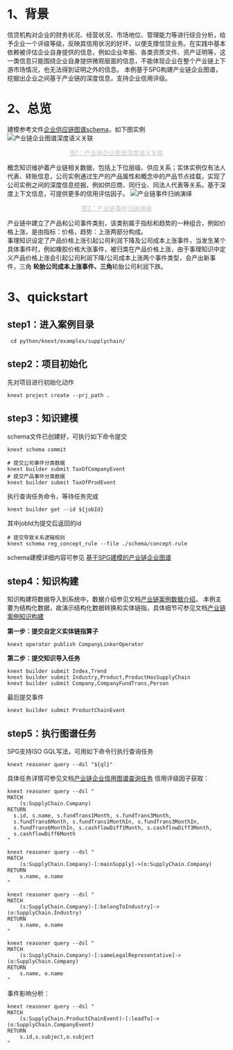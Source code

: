 # 1、背景

信贷机构对企业的财务状况、经营状况、市场地位、管理能力等进行综合分析，给予企业一个评级等级，反映其信用状况的好坏，以便支撑信贷业务。在实践中基本依赖被评估企业自身提供的信息，例如企业年报、各类资质文件、资产证明等，这一类信息只能围绕企业自身提供微观层面的信息，不能体现企业在整个产业链上下游市场情况，也无法得到证明之外的信息。
本例基于SPG构建产业链企业图谱，挖掘出企业之间基于产业链的深度信息，支持企业信用评级。

# 2、总览

建模参考文件[企业供应链图谱schema](https://github.com/OpenSPG/openspg/blob/master/python/knext/examples/supplychain/schema/supplychain.schema)，如下图实例  
![产业链企业图谱深度语义关联](https://mdn.alipayobjects.com/huamei_xgb3qj/afts/img/A*d4uJRq3hOCMAAAAAAAAAAAAADtmcAQ/original)
<center style="font-size:14px;color:#C0C0C0;text-decoration:underline">图1：产业链企业图谱深度语义关联 </center>

概念知识维护着产业链相关数据，包括上下位层级、供应关系；实体实例仅有法人代表、转账信息，公司实例通过生产的产品属性和概念中的产品节点挂载，实现了公司实例之间的深度信息挖掘，例如供应商、同行业、同法人代表等关系。基于深度上下文信息，可提供更多的信用评估因子。
![产业链事件归纳演绎  ](https://mdn.alipayobjects.com/huamei_xgb3qj/afts/img/A*mJWRQJek1BsAAAAAAAAAAAAADtmcAQ/original)
<center style="font-size:14px;color:#c0c0c0;text-decoration:underline">图2：产业链事件归纳演绎  </center>

产业链中建立了产品和公司事件类别，该类别属于指标和趋势的一种组合，例如价格上涨，是由指标：价格，趋势：上涨两部分构成。  
事理知识设定了产品价格上涨引起公司利润下降及公司成本上涨事件，当发生某个具体事件时，例如橡胶价格大涨事件，被归类在产品价格上涨，由于事理知识中定义产品价格上涨会引起公司利润下降/公司成本上涨两个事件类型，会产出新事件，三角
**轮胎公司成本上涨事件、三角**轮胎公司利润下跌。

# 3、quickstart

## step1：进入案例目录

```shell
 cd python/knext/examples/supplychain/
```

## step2：项目初始化

先对项目进行初始化动作

```cypher
knext project create --prj_path .
```

## step3：知识建模

schema文件已创建好，可执行如下命令提交

```shell
knext schema commit
```

```shell
# 提交公司事件分类数据
knext builder submit TaxOfCompanyEvent
# 提交产品事件分类数据
knext builder submit TaxOfProdEvent
```

执行查询任务命令，等待任务完成

```shell
knext builder get --id ${jobId}
```

其中jobId为提交后返回的id

```shell
# 提交导致关系逻辑规则
knext schema reg_concept_rule --file ./schema/concept.rule
```

schema建模详细内容可参见 [基于SPG建模的产业链企业图谱](example/enterprise-supply-chain/detail/enterprise_supply_chain_model)

## step4：知识构建

知识构建将数据导入到系统中，数据介绍参见文档[产业链案例数据介绍](example/enterprise-supply-chain/detail/enterprise_supply_chain_data)。
本例主要为结构化数据，故演示结构化数据转换和实体链指，具体细节可参见文档[产业链案例知识构建](example/enterprise-supply-chain/detail/enterprise_supply_chain_builder)

**第一步：提交自定义实体链指算子**

```shell
knext operator publish CompanyLinkerOperator
```

**第二步：提交知识导入任务**

```shell
knext builder submit Index,Trend
knext builder submit Industry,Product,ProductHasSupplyChain
knext builder submit Company,CompanyFundTrans,Person
```

最后提交事件

```shell
knext builder submit ProductChainEvent
```

## step5：执行图谱任务

SPG支持ISO GQL写法，可用如下命令行执行查询任务

```cypher
knext reasoner query --dsl "${ql}"
```

具体任务详情可参见文档[产业链企业信用图谱查询任务](example/enterprise-supply-chain/detail/enterprise_supply_chain_query)
信用评级因子获取：

```cypher
knext reasoner query --dsl "
MATCH
	(s:SupplyChain.Company)
RETURN
  s.id, s.name, s.fundTrans1Month, s.fundTrans3Month, 
  s.fundTrans6Month, s.fundTrans1MonthIn, s.fundTrans3MonthIn, 
  s.fundTrans6MonthIn, s.cashflowDiff1Month, s.cashflowDiff3Month, 
  s.cashflowDiff6Month
"
```

```cypher
knext reasoner query --dsl "
MATCH
	(s:SupplyChain.Company)-[:mainSupply]->(o:SupplyChain.Company)
RETURN
	s.name, o.name
"
```

```cypher
knext reasoner query --dsl "
MATCH
	(s:SupplyChain.Company)-[:belongToIndustry]->(o:SupplyChain.Industry)
RETURN
	s.name, o.name
"
```

```cypher
knext reasoner query --dsl "
MATCH
	(s:SupplyChain.Company)-[:sameLegalRepresentative]->(o:SupplyChain.Company)
RETURN
	s.name, o.name
"
```

事件影响分析：

```cypher
knext reasoner query --dsl "
MATCH
	(s:SupplyChain.ProductChainEvent)-[:leadTo]->(o:SupplyChain.CompanyEvent)
RETURN
	s.id,s.subject,o.subject
"
```
